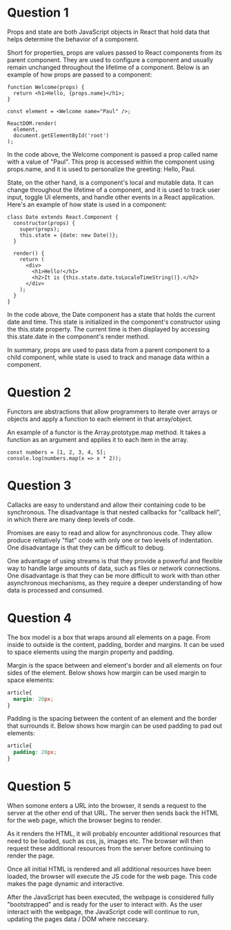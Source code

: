 # Question 1
Props and state are both JavaScript objects in React that hold data that helps determine the behavior of a component.

Short for properties, props are values passed to React components from its parent component. They are used to configure a component and usually remain unchanged throughout the lifetime of a component. Below is an example of how props are passed to a component:

```
function Welcome(props) {
  return <h1>Hello, {props.name}</h1>;
}

const element = <Welcome name="Paul" />;

ReactDOM.render(
  element,
  document.getElementById('root')
);
```

In the code above, the Welcome component is passed a prop called name with a value of "Paul". This prop is accessed within the component using props.name, and it is used to personalize the greeting: Hello, Paul.

State, on the other hand, is a component's local and mutable data. It can change throughout the lifetime of a component, and it is used to track user input, toggle UI elements, and handle other events in a React application. Here's an example of how state is used in a component:
```
class Date extends React.Component {
  constructor(props) {
	super(props);
	this.state = {date: new Date()};
  }

  render() {
	return (
	  <div>
		<h1>Hello!</h1>
		<h2>It is {this.state.date.toLocaleTimeString()}.</h2>
	  </div>
	);
  }
}
```

In the code above, the Date component has a state that holds the current date and time. This state is initialized in the component's constructor using the this.state property. The current time is then displayed by accessing this.state.date in the component's render method.

In summary, props are used to pass data from a parent component to a child component, while state is used to track and manage data within a component.

# Question 2
Functors are abstractions that allow programmers to iterate over arrays or objects and apply a function to each element in that array/object.

An example of a functor is the Array.prototype.map method. It takes a function as an argument and applies it to each item in the array.

```
const numbers = [1, 2, 3, 4, 5];
console.log(numbers.map(x => x * 2));
```

# Question 3
Callacks are easy to understand and allow their containing code to be synchronous. The disadvantage is that nested callbacks for "callback hell", in which there are many deep levels of code.

Promises are easy to read and allow for asynchronous code. They allow produce reltatively "flat" code with only one or two levels of indentation. One disadvantage is that they can be difficult to debug.

One advantage of using streams is that they provide a powerful and flexible way to handle large amounts of data, such as files or network connections. One disadvantage is that they can be more difficult to work with than other asynchronous mechanisms, as they require a deeper understanding of how data is processed and consumed.

# Question 4
The box model is a box that wraps around all elements on a page. From inside to outside is the content, padding, border and margins. It can be used to space elements using the margin property and padding.

Margin is the space between and element's border and all elements on four sides of the element. Below shows how margin can be used margin to space elements:
```css
article{
  margin: 20px;
}
```

Padding is the spacing between the content of an element and the border that surrounds it. Below shows how margin can be used padding to pad out elements:
```css
article{
  padding: 20px;
}
```

# Question 5
When somone enters a URL into the browser, it sends a request to the server at the other end of that URL. The server then sends back the HTML for the web page, which the browser begins to render.

As it renders the HTML, it will probably encounter additional resources that need to be loaded, such as css, js, images etc. The browser will then request these additional resources from the server before continuing to render the page.

Once all initial HTML is rendered and all additional resources have been loaded, the browser will execute the JS code for the web page. This code makes the page dynamic and interactive.

After the JavaScript has been executed, the webpage is considered fully "bootstrapped" and is ready for the user to interact with. As the user interact with the webpage, the JavaScript code will continue to run, updating the pages data / DOM where neccesary.